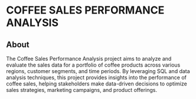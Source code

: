 # COFFEE SALES PERFORMANCE ANALYSIS
## About
The Coffee Sales Performance Analysis project aims to analyze and evaluate the sales data for a portfolio of coffee products across various regions, customer segments, and time periods. By leveraging SQL and data analysis techniques, this project provides insights into the performance of coffee sales, helping stakeholders make data-driven decisions to optimize sales strategies, marketing campaigns, and product offerings.
